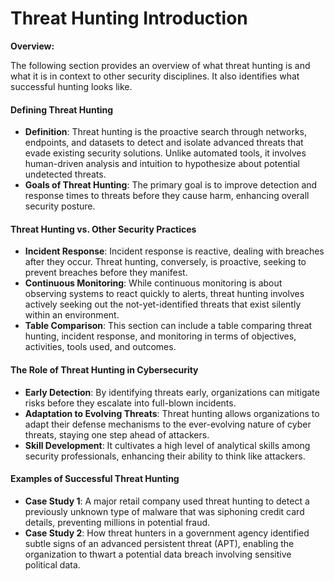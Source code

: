 # Threat Hunting Introduction

**Overview:**

The following section provides an overview of what threat hunting is and what it is in context to other security disciplines. It also identifies what successful hunting looks like.

#### **Defining Threat Hunting** <a href="#defining-threat-hunting" id="defining-threat-hunting"></a>

* **Definition**: Threat hunting is the proactive search through networks, endpoints, and datasets to detect and isolate advanced threats that evade existing security solutions. Unlike automated tools, it involves human-driven analysis and intuition to hypothesize about potential undetected threats.
* **Goals of Threat Hunting**: The primary goal is to improve detection and response times to threats before they cause harm, enhancing overall security posture.

#### **Threat Hunting vs. Other Security Practices** <a href="#threat-hunting-vs.-other-security-practices" id="threat-hunting-vs.-other-security-practices"></a>

* **Incident Response**: Incident response is reactive, dealing with breaches after they occur. Threat hunting, conversely, is proactive, seeking to prevent breaches before they manifest.
* **Continuous Monitoring**: While continuous monitoring is about observing systems to react quickly to alerts, threat hunting involves actively seeking out the not-yet-identified threats that exist silently within an environment.
* **Table Comparison**: This section can include a table comparing threat hunting, incident response, and monitoring in terms of objectives, activities, tools used, and outcomes.

#### **The Role of Threat Hunting in Cybersecurity** <a href="#the-role-of-threat-hunting-in-cybersecurity" id="the-role-of-threat-hunting-in-cybersecurity"></a>

* **Early Detection**: By identifying threats early, organizations can mitigate risks before they escalate into full-blown incidents.
* **Adaptation to Evolving Threats**: Threat hunting allows organizations to adapt their defense mechanisms to the ever-evolving nature of cyber threats, staying one step ahead of attackers.
* **Skill Development**: It cultivates a high level of analytical skills among security professionals, enhancing their ability to think like attackers.

#### **Examples of Successful Threat Hunting** <a href="#examples-of-successful-threat-hunting" id="examples-of-successful-threat-hunting"></a>

* **Case Study 1**: A major retail company used threat hunting to detect a previously unknown type of malware that was siphoning credit card details, preventing millions in potential fraud.
* **Case Study 2**: How threat hunters in a government agency identified subtle signs of an advanced persistent threat (APT), enabling the organization to thwart a potential data breach involving sensitive political data.
